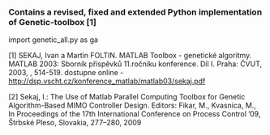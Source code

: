 ### Contains a revised, fixed and extended Python implementation of Genetic-toolbox [1]


import genetic_all.py as ga




[1] SEKAJ, Ivan a Martin FOLTIN. MATLAB Toolbox - genetické algoritmy. MATLAB 2003: Sborník příspěvků 11.ročníku konference. Díl I. Praha: ČVUT, 2003, , 514-519. dostupne online - http://dsp.vscht.cz/konference_matlab/matlab03/sekaj.pdf

[2] Sekaj, I.: The Use of Matlab Parallel Computing Toolbox for Genetic Algorithm-Based MIMO Controller Design. Editors: Fikar, M., Kvasnica, M., In Proceedings of the 17th International Conference on Process Control ’09, Štrbské Pleso, Slovakia, 277–280, 2009
